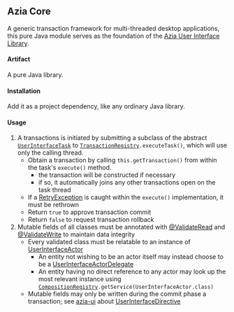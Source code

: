 Azia Core
---------

A generic transaction framework for multi-threaded desktop
applications, this pure Java module serves as the foundation
of the [Azia User Interface Library][parent].

[parent]: https://github.com/byron-hawkins/org.hawkinssoftware.azia/blob/master/azia/README.md

#### Artifact

A pure Java library.

#### Installation

Add it as a project dependency, like any ordinary Java library.

#### Usage

1. A transactions is initiated by submitting a subclass of 
   the abstract <code>[UserInterfaceTask]</code> to 
   <code>[TransactionRegistry].executeTask()</code>, which will 
   use only the calling thread.
    * Obtain a transaction by calling `this.getTransaction()`
      from within the task's `execute()` method.
        + the transaction will be constructed if necessary
        + if so, it automatically joins any other transactions 
          open on the task thread
    * If a [RetryException][UserInterfaceTask] is caught within 
      the `execute()` implementation, it must be rethrown 
    * Return `true` to approve transaction commit
    * Return `false` to request transaction rollback
1. Mutable fields of all classes must be annotated with
   [@ValidateRead] and [@ValidateWrite] to maintain data integrity
    * Every validated class must be relatable to an instance
      of [UserInterfaceActor]
       + An entity not wishing to be an actor itself may instead 
         choose to be a [UserInterfaceActorDelegate]
       + An entity having no direct reference to any actor may
         look up the most relevant instance using 
         <code>[CompositionRegistry].getService(UserInterfaceActor.class)</code>
    * Mutable fields may only be written during the commit phase
      a transaction; see [azia-ui] about [UserInterfaceDirective]

[azia-ui]: https://github.com/byron-hawkins/org.hawkinssoftware.azia-ui/blob/master/azia-ui/README.md
[CompositionRegistry]: https://github.com/byron-hawkins/org.hawkinssoftware.azia-ui/blob/master/azia-ui/src/main/java/org/hawkinssoftware/azia/ui/component/composition/CompositionRegistry.java
[TransactionRegistry]: https://github.com/byron-hawkins/org.hawkinssoftware.azia-core/blob/master/azia-core/src/main/java/org/hawkinssoftware/azia/core/action/TransactionRegistry.java
[UserInterfaceActor]: https://github.com/byron-hawkins/org.hawkinssoftware.azia-core/blob/master/azia-core/src/main/java/org/hawkinssoftware/azia/core/action/UserInterfaceActor.java
[UserInterfaceActorDelegate]: https://github.com/byron-hawkins/org.hawkinssoftware.azia-core/blob/master/azia-core/src/main/java/org/hawkinssoftware/azia/core/action/UserInterfaceActorDelegate.java
[UserInterfaceDirective]: https://github.com/byron-hawkins/org.hawkinssoftware.azia-core/blob/master/azia-core/src/main/java/org/hawkinssoftware/azia/core/action/UserInterfaceDirective.java
[UserInterfaceTask]: https://github.com/byron-hawkins/org.hawkinssoftware.azia-core/blob/master/azia-core/src/main/java/org/hawkinssoftware/azia/core/action/UserInterfaceTask.java
[@ValidateRead]: https://github.com/byron-hawkins/org.hawkinssoftware.rns-core/blob/master/rns-core/src/main/java/org/hawkinssoftware/rns/core/validation/ValidateRead.java
[@ValidateWrite]: https://github.com/byron-hawkins/org.hawkinssoftware.rns-core/blob/master/rns-core/src/main/java/org/hawkinssoftware/rns/core/validation/ValidateWrite.java
